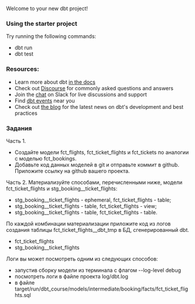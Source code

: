 Welcome to your new dbt project!

### Using the starter project

Try running the following commands:
- dbt run
- dbt test


### Resources:
- Learn more about dbt [in the docs](https://docs.getdbt.com/docs/introduction)
- Check out [Discourse](https://discourse.getdbt.com/) for commonly asked questions and answers
- Join the [chat](https://community.getdbt.com/) on Slack for live discussions and support
- Find [dbt events](https://events.getdbt.com) near you
- Check out [the blog](https://blog.getdbt.com/) for the latest news on dbt's development and best practices

### Задания

Часть 1.
- Создайте модели fct_flights, fct_ticket_flights и fct_tickets по аналогии с моделью fct_bookings.
- Добавьте код данных моделей в git и отправьте коммит в github. Приложите ссылку на github вашего проекта.

Часть 2.
Материализуйте способами, перечисленными ниже, модели fct_ticket_flights и stg_booking__ticket_flights:

- stg_booking__ticket_flights - ephemeral, fct_ticket_flights - table;
- stg_booking__ticket_flights - table, fct_ticket_flights - view;
- stg_booking__ticket_flights - table, fct_ticket_flights - table.

По каждой комбинации материализации приложите код из логов создания таблицы fct_ticket_flights__dbt_tmp в БД, сгенерированный dbt.
 - fct_ticket_flights
 - stg_booking__ticket_flights 
  
Логи вы может посмотреть одним из следующих способов:
- запустив сборку модели из терминала с флагом --log-level debug 
- посмотреть логи в файле проекта log/dbt.log
- в файле target/run/dbt_course/models/intermediate/booking/facts/fct_ticket_flights.sql
